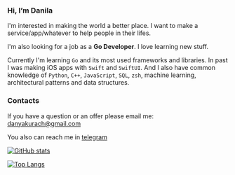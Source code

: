 ### Hi, I’m Danila

I'm interested in making the world a better place.
I want to make a service/app/whatever to help people in their lifes.

I'm also looking for a job as a **Go Developer**. I love learning new stuff.

Currently I'm learning `Go` and its most used frameworks and libraries. In past I was making iOS apps with `Swift` and `SwiftUI`. And I also have common knowledge of `Python`, `C++`, `JavaScript`, `SQL`, `zsh`, machine learning, architectural patterns and data structures.

### Contacts

If you have a question or an offer please email me: danyakurach@gmail.com

You also can reach me in [telegram](https://t.me/dupreehkuda)

[![GitHub stats](https://github-readme-stats.vercel.app/api?username=dupreehkuda&count_private=true&show_icons=true&theme=dracula)](https://github.com/anuraghazra/github-readme-stats)

[![Top Langs](https://github-readme-stats.vercel.app/api/top-langs/?username=dupreehkuda&layout=compact&theme=dracula)](https://github.com/anuraghazra/github-readme-stats)
